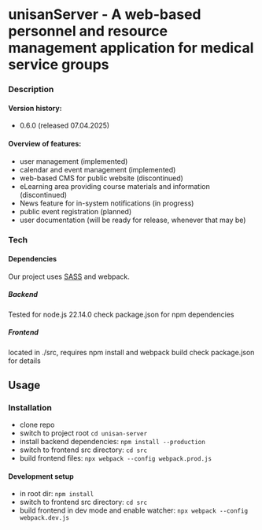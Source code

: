 # unisanServer -  A web-based personnel and resource management application for medical service groups

### Description
#### Version history:
- 0.6.0 (released 07.04.2025)

#### Overview of features:
- user management (implemented)
- calendar and event management (implemented)
- web-based CMS for public website (discontinued)
- eLearning area providing course materials and information (discontinued)
- News feature for in-system notifications (in progress)
- public event registration (planned)
- user documentation (will be ready for release, whenever that may be)

### Tech


#### Dependencies

Our project uses [SASS](https://sass-lang.com/) and webpack.

##### Backend
Tested for node.js 22.14.0
check package.json for npm dependencies

##### Frontend

located in ./src, requires npm install and webpack build
check package.json for details

## Usage

### Installation
- clone repo
- switch to project root `cd unisan-server`
- install backend dependencies:  `npm install --production`
- switch to frontend src directory: `cd src`
- build frontend files: `npx webpack --config webpack.prod.js`

#### Development setup
- in root dir: `npm install`
- switch to frontend src directory: `cd src`
- build frontend in dev mode and enable watcher: `npx webpack --config webpack.dev.js`
